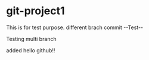 # git-project1
This is for test purpose.
different brach commit
--Test--

Testing multi branch

added hello github!!
